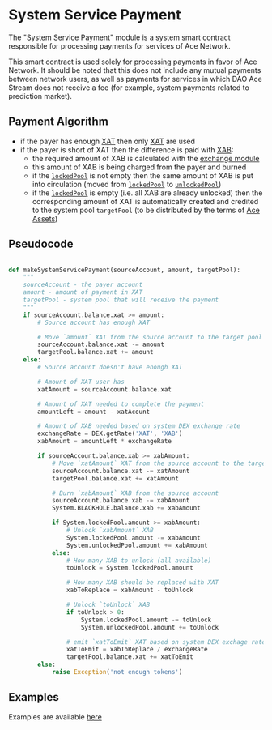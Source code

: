 # System Service Payment

The "System Service Payment" module is a system smart contract responsible for processing payments for services of Ace Network.

This smart contract is used solely for processing payments in favor of
Ace Network. It should be noted that this does not include any mutual payments between
network users, as well as payments for services in which DAO Ace Stream does not
receive a fee (for example, system payments related to prediction market).


## Payment Algorithm

- if the payer has enough [XAT][1] then only [XAT][1] are used
- if the payer is short of XAT then the difference is paid with [XAB][2]:
    - the required amount of XAB is calculated with the [exchange module][3]
    - this amount of XAB is being charged from the payer and burned
    - if the [`lockedPool`][5] is not empty then the same amount of XAB is put into circulation (moved from [`lockedPool`][5] to [`unlockedPool`][6])
    - if the [`lockedPool`][5] is empty (i.e. all XAB are already unlocked) then the corresponding amount of XAT is automatically created and credited to the system pool `targetPool` (to be distributed by the terms of [Ace Assets][4])


## Pseudocode

```python

def makeSystemServicePayment(sourceAccount, amount, targetPool):
    """
    sourceAccount - the payer account
    amount - amount of payment in XAT
    targetPool - system pool that will receive the payment
    """
    if sourceAccount.balance.xat >= amount:
        # Source account has enough XAT

        # Move `amount` XAT from the source account to the target pool
        sourceAccount.balance.xat -= amount
        targetPool.balance.xat += amount
    else:
        # Source account doesn't have enough XAT

        # Amount of XAT user has
        xatAmount = sourceAccount.balance.xat

        # Amount of XAT needed to complete the payment
        amountLeft = amount - xatAcount

        # Amount of XAB needed based on system DEX exchange rate
        exchangeRate = DEX.getRate('XAT', 'XAB')
        xabAmount = amountLeft * exchangeRate

        if sourceAccount.balance.xab >= xabAmount:
            # Move `xatAmount` XAT from the source account to the target pool
            sourceAccount.balance.xat -= xatAmount
            targetPool.balance.xat += xatAmount

            # Burn `xabAmount` XAB from the source account
            sourceAccount.balance.xab -= xabAmount
            System.BLACKHOLE.balance.xab += xabAmount

            if System.lockedPool.amount >= xabAmount:
                # Unlock `xabAmount` XAB
                System.lockedPool.amount -= xabAmount
                System.unlockedPool.amount += xabAmount
            else:
                # How many XAB to unlock (all available)
                toUnlock = System.lockedPool.amount

                # How many XAB should be replaced with XAT
                xabToReplace = xabAmount - toUnlock

                # Unlock `toUnlock` XAB
                if toUnlock > 0:
                    System.lockedPool.amount -= toUnlock
                    System.unlockedPool.amount += toUnlock

                # emit `xatToEmit` XAT based on system DEX exchage rate
                xatToEmit = xabToReplace / exchangeRate
                targetPool.balance.xat += xatToEmit
        else:
            raise Exception('not enough tokens')

```

## Examples

Examples are available [here][7]


[1]: ../system-tokens/ace-time.md
[2]: ../system-tokens/ace-byte.md
[3]: ../system-tokens/exchange.md
[4]: ../services/ace-asset.md
[5]: ../glossary/system-pools.md#lockedpool
[6]: ../glossary/system-pools.md#unlockedpool
[7]: ../system-tokens/examples.md
